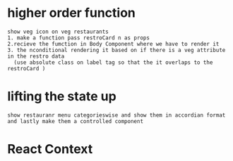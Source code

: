# higher order function 
    show veg icon on veg restaurants
    1. make a function pass restroCard n as props
    2.recieve the fumction in Body Component where we have to render it 
    3. the nconditional rendering it based on if there is a veg attribute in the restro data
      (use absolute class on label tag so that the it overlaps to the restroCard )

# lifting the state up
    show restauranr menu categorieswise and show them in accordian format and lastly make them a controlled component

# React Context        
